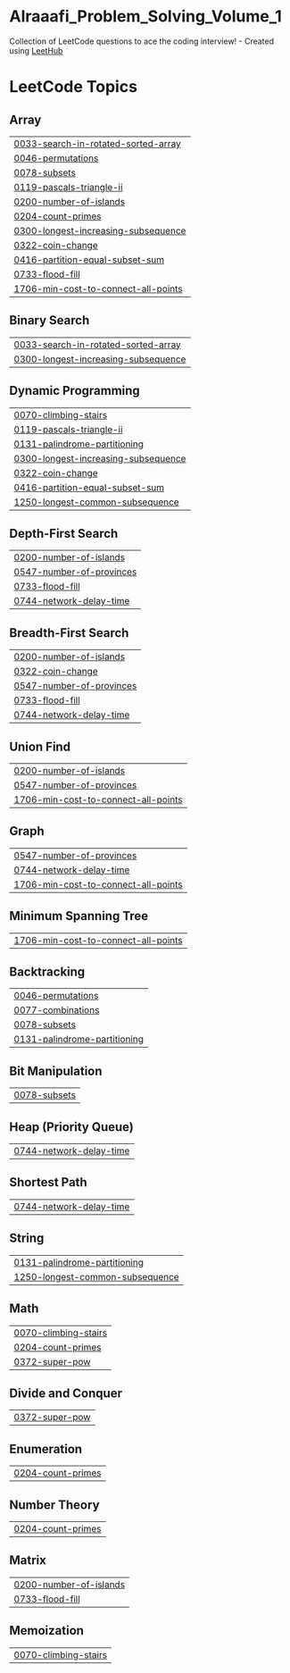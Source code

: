 # Alraaafi_Problem_Solving_Volume_1
Collection of LeetCode questions to ace the coding interview! - Created using [LeetHub](https://github.com/QasimWani/LeetHub)

<!---LeetCode Topics Start-->
# LeetCode Topics
## Array
|  |
| ------- |
| [0033-search-in-rotated-sorted-array](https://github.com/Alraaafi/Alraaafi_Problem_Solving_Volume_1/tree/master/0033-search-in-rotated-sorted-array) |
| [0046-permutations](https://github.com/Alraaafi/Alraaafi_Problem_Solving_Volume_1/tree/master/0046-permutations) |
| [0078-subsets](https://github.com/Alraaafi/Alraaafi_Problem_Solving_Volume_1/tree/master/0078-subsets) |
| [0119-pascals-triangle-ii](https://github.com/Alraaafi/Alraaafi_Problem_Solving_Volume_1/tree/master/0119-pascals-triangle-ii) |
| [0200-number-of-islands](https://github.com/Alraaafi/Alraaafi_Problem_Solving_Volume_1/tree/master/0200-number-of-islands) |
| [0204-count-primes](https://github.com/Alraaafi/Alraaafi_Problem_Solving_Volume_1/tree/master/0204-count-primes) |
| [0300-longest-increasing-subsequence](https://github.com/Alraaafi/Alraaafi_Problem_Solving_Volume_1/tree/master/0300-longest-increasing-subsequence) |
| [0322-coin-change](https://github.com/Alraaafi/Alraaafi_Problem_Solving_Volume_1/tree/master/0322-coin-change) |
| [0416-partition-equal-subset-sum](https://github.com/Alraaafi/Alraaafi_Problem_Solving_Volume_1/tree/master/0416-partition-equal-subset-sum) |
| [0733-flood-fill](https://github.com/Alraaafi/Alraaafi_Problem_Solving_Volume_1/tree/master/0733-flood-fill) |
| [1706-min-cost-to-connect-all-points](https://github.com/Alraaafi/Alraaafi_Problem_Solving_Volume_1/tree/master/1706-min-cost-to-connect-all-points) |
## Binary Search
|  |
| ------- |
| [0033-search-in-rotated-sorted-array](https://github.com/Alraaafi/Alraaafi_Problem_Solving_Volume_1/tree/master/0033-search-in-rotated-sorted-array) |
| [0300-longest-increasing-subsequence](https://github.com/Alraaafi/Alraaafi_Problem_Solving_Volume_1/tree/master/0300-longest-increasing-subsequence) |
## Dynamic Programming
|  |
| ------- |
| [0070-climbing-stairs](https://github.com/Alraaafi/Alraaafi_Problem_Solving_Volume_1/tree/master/0070-climbing-stairs) |
| [0119-pascals-triangle-ii](https://github.com/Alraaafi/Alraaafi_Problem_Solving_Volume_1/tree/master/0119-pascals-triangle-ii) |
| [0131-palindrome-partitioning](https://github.com/Alraaafi/Alraaafi_Problem_Solving_Volume_1/tree/master/0131-palindrome-partitioning) |
| [0300-longest-increasing-subsequence](https://github.com/Alraaafi/Alraaafi_Problem_Solving_Volume_1/tree/master/0300-longest-increasing-subsequence) |
| [0322-coin-change](https://github.com/Alraaafi/Alraaafi_Problem_Solving_Volume_1/tree/master/0322-coin-change) |
| [0416-partition-equal-subset-sum](https://github.com/Alraaafi/Alraaafi_Problem_Solving_Volume_1/tree/master/0416-partition-equal-subset-sum) |
| [1250-longest-common-subsequence](https://github.com/Alraaafi/Alraaafi_Problem_Solving_Volume_1/tree/master/1250-longest-common-subsequence) |
## Depth-First Search
|  |
| ------- |
| [0200-number-of-islands](https://github.com/Alraaafi/Alraaafi_Problem_Solving_Volume_1/tree/master/0200-number-of-islands) |
| [0547-number-of-provinces](https://github.com/Alraaafi/Alraaafi_Problem_Solving_Volume_1/tree/master/0547-number-of-provinces) |
| [0733-flood-fill](https://github.com/Alraaafi/Alraaafi_Problem_Solving_Volume_1/tree/master/0733-flood-fill) |
| [0744-network-delay-time](https://github.com/Alraaafi/Alraaafi_Problem_Solving_Volume_1/tree/master/0744-network-delay-time) |
## Breadth-First Search
|  |
| ------- |
| [0200-number-of-islands](https://github.com/Alraaafi/Alraaafi_Problem_Solving_Volume_1/tree/master/0200-number-of-islands) |
| [0322-coin-change](https://github.com/Alraaafi/Alraaafi_Problem_Solving_Volume_1/tree/master/0322-coin-change) |
| [0547-number-of-provinces](https://github.com/Alraaafi/Alraaafi_Problem_Solving_Volume_1/tree/master/0547-number-of-provinces) |
| [0733-flood-fill](https://github.com/Alraaafi/Alraaafi_Problem_Solving_Volume_1/tree/master/0733-flood-fill) |
| [0744-network-delay-time](https://github.com/Alraaafi/Alraaafi_Problem_Solving_Volume_1/tree/master/0744-network-delay-time) |
## Union Find
|  |
| ------- |
| [0200-number-of-islands](https://github.com/Alraaafi/Alraaafi_Problem_Solving_Volume_1/tree/master/0200-number-of-islands) |
| [0547-number-of-provinces](https://github.com/Alraaafi/Alraaafi_Problem_Solving_Volume_1/tree/master/0547-number-of-provinces) |
| [1706-min-cost-to-connect-all-points](https://github.com/Alraaafi/Alraaafi_Problem_Solving_Volume_1/tree/master/1706-min-cost-to-connect-all-points) |
## Graph
|  |
| ------- |
| [0547-number-of-provinces](https://github.com/Alraaafi/Alraaafi_Problem_Solving_Volume_1/tree/master/0547-number-of-provinces) |
| [0744-network-delay-time](https://github.com/Alraaafi/Alraaafi_Problem_Solving_Volume_1/tree/master/0744-network-delay-time) |
| [1706-min-cost-to-connect-all-points](https://github.com/Alraaafi/Alraaafi_Problem_Solving_Volume_1/tree/master/1706-min-cost-to-connect-all-points) |
## Minimum Spanning Tree
|  |
| ------- |
| [1706-min-cost-to-connect-all-points](https://github.com/Alraaafi/Alraaafi_Problem_Solving_Volume_1/tree/master/1706-min-cost-to-connect-all-points) |
## Backtracking
|  |
| ------- |
| [0046-permutations](https://github.com/Alraaafi/Alraaafi_Problem_Solving_Volume_1/tree/master/0046-permutations) |
| [0077-combinations](https://github.com/Alraaafi/Alraaafi_Problem_Solving_Volume_1/tree/master/0077-combinations) |
| [0078-subsets](https://github.com/Alraaafi/Alraaafi_Problem_Solving_Volume_1/tree/master/0078-subsets) |
| [0131-palindrome-partitioning](https://github.com/Alraaafi/Alraaafi_Problem_Solving_Volume_1/tree/master/0131-palindrome-partitioning) |
## Bit Manipulation
|  |
| ------- |
| [0078-subsets](https://github.com/Alraaafi/Alraaafi_Problem_Solving_Volume_1/tree/master/0078-subsets) |
## Heap (Priority Queue)
|  |
| ------- |
| [0744-network-delay-time](https://github.com/Alraaafi/Alraaafi_Problem_Solving_Volume_1/tree/master/0744-network-delay-time) |
## Shortest Path
|  |
| ------- |
| [0744-network-delay-time](https://github.com/Alraaafi/Alraaafi_Problem_Solving_Volume_1/tree/master/0744-network-delay-time) |
## String
|  |
| ------- |
| [0131-palindrome-partitioning](https://github.com/Alraaafi/Alraaafi_Problem_Solving_Volume_1/tree/master/0131-palindrome-partitioning) |
| [1250-longest-common-subsequence](https://github.com/Alraaafi/Alraaafi_Problem_Solving_Volume_1/tree/master/1250-longest-common-subsequence) |
## Math
|  |
| ------- |
| [0070-climbing-stairs](https://github.com/Alraaafi/Alraaafi_Problem_Solving_Volume_1/tree/master/0070-climbing-stairs) |
| [0204-count-primes](https://github.com/Alraaafi/Alraaafi_Problem_Solving_Volume_1/tree/master/0204-count-primes) |
| [0372-super-pow](https://github.com/Alraaafi/Alraaafi_Problem_Solving_Volume_1/tree/master/0372-super-pow) |
## Divide and Conquer
|  |
| ------- |
| [0372-super-pow](https://github.com/Alraaafi/Alraaafi_Problem_Solving_Volume_1/tree/master/0372-super-pow) |
## Enumeration
|  |
| ------- |
| [0204-count-primes](https://github.com/Alraaafi/Alraaafi_Problem_Solving_Volume_1/tree/master/0204-count-primes) |
## Number Theory
|  |
| ------- |
| [0204-count-primes](https://github.com/Alraaafi/Alraaafi_Problem_Solving_Volume_1/tree/master/0204-count-primes) |
## Matrix
|  |
| ------- |
| [0200-number-of-islands](https://github.com/Alraaafi/Alraaafi_Problem_Solving_Volume_1/tree/master/0200-number-of-islands) |
| [0733-flood-fill](https://github.com/Alraaafi/Alraaafi_Problem_Solving_Volume_1/tree/master/0733-flood-fill) |
## Memoization
|  |
| ------- |
| [0070-climbing-stairs](https://github.com/Alraaafi/Alraaafi_Problem_Solving_Volume_1/tree/master/0070-climbing-stairs) |
<!---LeetCode Topics End-->